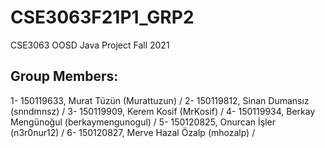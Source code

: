 # CSE3063F21P1_GRP2
CSE3063 OOSD Java Project Fall 2021

## Group Members:
1- 150119633, Murat Tüzün (Murattuzun) /
2- 150119812, Sinan Dumansız (snndmnsz)  /
3- 150119909, Kerem Kosif (MrKosif) /
4- 150119934, Berkay Mengünoğul (berkaymengunogul) /
5- 150120825, Onurcan İşler (n3r0nur12) /
6- 150120827, Merve Hazal Özalp (mhozalp) /
